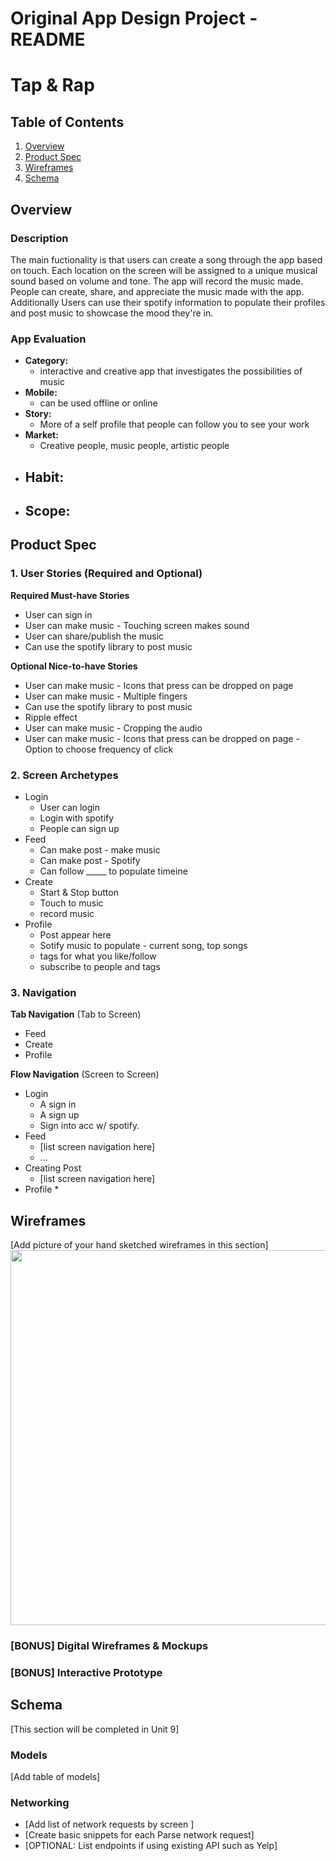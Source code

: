 Original App Design Project - README
===

# Tap & Rap

## Table of Contents
1. [Overview](#Overview)
1. [Product Spec](#Product-Spec)
1. [Wireframes](#Wireframes)
2. [Schema](#Schema)

## Overview
### Description
The main fuctionality is that users can create a song through the app based on touch. Each location on the screen will be assigned to a unique musical sound based on volume and tone. The app will record the music made. People can create, share, and appreciate the music made with the app. Additionally Users can use their spotify information to populate their profiles and 
post music to showcase the mood they're in.

### App Evaluation
- **Category:**
    - interactive and creative app that investigates the possibilities of music
- **Mobile:**
    - can be used offline or online
- **Story:**
    - More of a self profile that people can follow you to see your work
- **Market:**
    - Creative people, music people, artistic people
- **Habit:**
    - 
- **Scope:**
    - 
## Product Spec

### 1. User Stories (Required and Optional)

**Required Must-have Stories**

* User can sign in
* User can make music - Touching screen makes sound
* User can share/publish the music 
* Can use the spotify library to post music

**Optional Nice-to-have Stories**
* User can make music - Icons that press can be dropped on page
* User can make music - Multiple fingers
* Can use the spotify library to post music
* Ripple effect 
* User can make music - Cropping the audio
* User can make music - Icons that press can be dropped on page - Option to choose frequency of click

### 2. Screen Archetypes

* Login
   * User can login
   * Login with spotify
   * People can sign up
* Feed 
   * Can make post - make music
   * Can make post - Spotify
   * Can follow _____ to populate timeine
* Create
   * Start & Stop button
   * Touch to music
   * record music
* Profile
   * Post appear here
   * Sotify music to populate - current song, top songs
   * tags for what you like/follow
   * subscribe to people and tags

### 3. Navigation

**Tab Navigation** (Tab to Screen)

* Feed
* Create
* Profile

**Flow Navigation** (Screen to Screen)

* Login
   * A sign in
   * A sign up
   * Sign into acc w/ spotify.
* Feed
   * [list screen navigation here]
   * ...
* Creating Post
   * [list screen navigation here]
* Profile
   * 

## Wireframes
[Add picture of your hand sketched wireframes in this section]
<img src="YOUR_WIREFRAME_IMAGE_URL" width=600>

### [BONUS] Digital Wireframes & Mockups

### [BONUS] Interactive Prototype

## Schema 
[This section will be completed in Unit 9]
### Models
[Add table of models]
### Networking
- [Add list of network requests by screen ]
- [Create basic snippets for each Parse network request]
- [OPTIONAL: List endpoints if using existing API such as Yelp]
